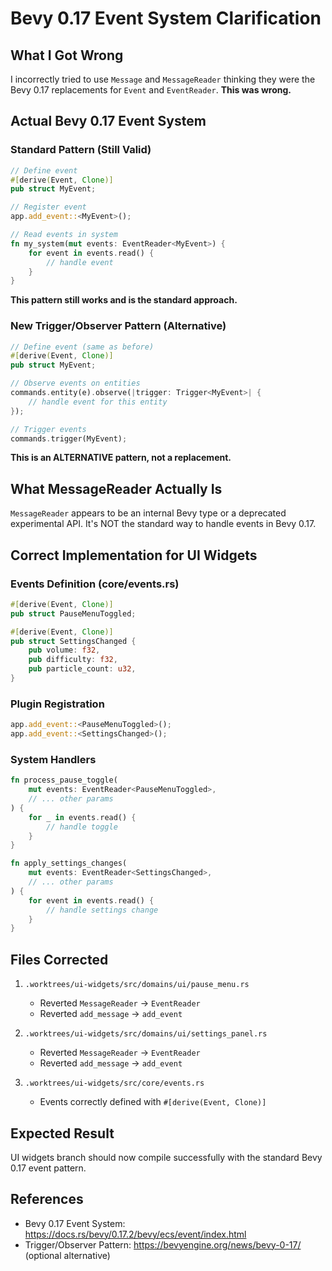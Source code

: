 # Bevy 0.17 Event System Clarification

## What I Got Wrong

I incorrectly tried to use `Message` and `MessageReader` thinking they were the Bevy 0.17 replacements for `Event` and `EventReader`. **This was wrong.**

## Actual Bevy 0.17 Event System

### Standard Pattern (Still Valid)
```rust
// Define event
#[derive(Event, Clone)]
pub struct MyEvent;

// Register event
app.add_event::<MyEvent>();

// Read events in system
fn my_system(mut events: EventReader<MyEvent>) {
    for event in events.read() {
        // handle event
    }
}
```

**This pattern still works and is the standard approach.**

### New Trigger/Observer Pattern (Alternative)
```rust
// Define event (same as before)
#[derive(Event, Clone)]
pub struct MyEvent;

// Observe events on entities
commands.entity(e).observe(|trigger: Trigger<MyEvent>| {
    // handle event for this entity
});

// Trigger events
commands.trigger(MyEvent);
```

**This is an ALTERNATIVE pattern, not a replacement.**

## What MessageReader Actually Is

`MessageReader` appears to be an internal Bevy type or a deprecated experimental API. It's NOT the standard way to handle events in Bevy 0.17.

## Correct Implementation for UI Widgets

### Events Definition (core/events.rs)
```rust
#[derive(Event, Clone)]
pub struct PauseMenuToggled;

#[derive(Event, Clone)]
pub struct SettingsChanged {
    pub volume: f32,
    pub difficulty: f32,
    pub particle_count: u32,
}
```

### Plugin Registration
```rust
app.add_event::<PauseMenuToggled>();
app.add_event::<SettingsChanged>();
```

### System Handlers
```rust
fn process_pause_toggle(
    mut events: EventReader<PauseMenuToggled>,
    // ... other params
) {
    for _ in events.read() {
        // handle toggle
    }
}

fn apply_settings_changes(
    mut events: EventReader<SettingsChanged>,
    // ... other params
) {
    for event in events.read() {
        // handle settings change
    }
}
```

## Files Corrected

1. `.worktrees/ui-widgets/src/domains/ui/pause_menu.rs`
   - Reverted `MessageReader` → `EventReader`
   - Reverted `add_message` → `add_event`

2. `.worktrees/ui-widgets/src/domains/ui/settings_panel.rs`
   - Reverted `MessageReader` → `EventReader`
   - Reverted `add_message` → `add_event`

3. `.worktrees/ui-widgets/src/core/events.rs`
   - Events correctly defined with `#[derive(Event, Clone)]`

## Expected Result

UI widgets branch should now compile successfully with the standard Bevy 0.17 event pattern.

## References

- Bevy 0.17 Event System: https://docs.rs/bevy/0.17.2/bevy/ecs/event/index.html
- Trigger/Observer Pattern: https://bevyengine.org/news/bevy-0-17/ (optional alternative)
